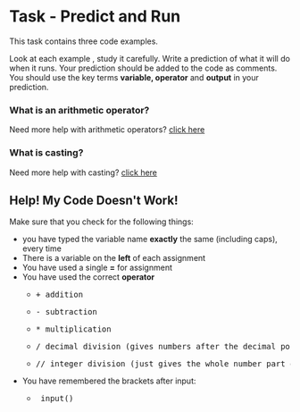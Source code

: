 # Task - Predict and Run

This task contains three code examples.

Look at each example , study it carefully.  Write a prediction of what it will do when it runs.  Your prediction should be added to the code as comments. You should use the key terms **variable, operator** and **output** in your prediction.

### What is an arithmetic operator?

Need more help with arithmetic operators? [click here](https://www.w3schools.com/python/python_operators.asp)

### What is casting?

Need more help with casting? [click here](https://www.w3schools.com/python/python_casting.asp)

## Help! My Code Doesn't Work!

Make sure that you check for the following things:

- you have typed the variable name **exactly** the same (including caps), every time
- There is a variable on the **left** of each assignment
- You have used a single **=** for assignment
- You have used the correct **operator**
    - <pre>+ addition
    - <pre>- subtraction
    - <pre>* multiplication
    - <pre>/ decimal division (gives numbers after the decimal point)
    - <pre>// integer division (just gives the whole number part of the answer)
- You have remembered the brackets after input:
    - <pre> input()
